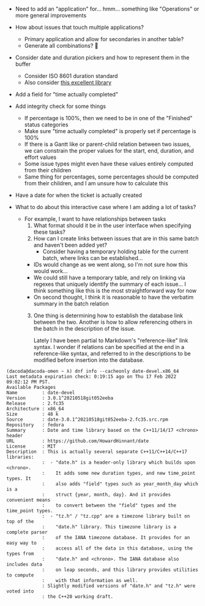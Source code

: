 - Need to add an "application" for... hmm... something like "Operations" or
  more general improvements

- How about issues that touch multiple applications?
  - Primary application and allow for secondaries in another table?
  - Generate all combinations? 🤣
- Consider date and duration pickers and how to represent them in the buffer
  - Consider ISO 8601 duration standard
  - Also consider [this excellent library][howard-date]
- Add a field for "time actually completed" 
- Add integrity check for some things
  - If percentage is 100%, then we need to be in one of the "Finished" status
    categories
  - Make sure "time actually completed" is properly set if percentage is 100%
  - If there is a Gantt like or parent-child relation between two issues, we
    can constrain the proper values for the start, end, duration, and effort
    values
  - Some issue types might even have these values entirely computed from their
    children
  - Same thing for percentages, some percentages should be computed from their
    children, and I am unsure how to calculate this
- Have a date for when the ticket is actually created
- What to do about this interactive case where I am adding a lot of tasks?
  - For example, I want to have relationships between tasks
    1. What format should it be in the user interface when specifying these
       tasks?
    2. How can I create links between issues that are in this same batch and
       haven't been added yet?
       - Consider having a temporary holding table for the current batch, where
	 links can be established...
	 - IDs would change as we went along, so I'm not sure how this would
	   work...
	 - We could still have a temporary table, and rely on linking via
	   regexes that uniquely identify the summary of each issue... I think
	   something like this is the most straightforward way for now
	 - On second thought, I think it is reasonable to have the verbatim
	   summary in the batch relation
    3. One thing is determining how to establish the database link between the
       two. Another is how to allow referencing others in the batch in the
       description of the issue.

       Lately I have been partial to Markdown's "reference-like" link syntax. I
       wonder if relations can be specified at the end in a reference-like
       syntax, and referred to in the descriptions to be modified before
       insertion into the database.

[howard-date]: https://github.com/HowardHinnant/date
[howard-date-durations]: https://howardhinnant.github.io/date/date.html#duration_io

[^howard-date]: Note the output of the command here

```
(dacoda@dacoda-omen ~ λ) dnf info --cacheonly date-devel.x86_64
Last metadata expiration check: 0:19:15 ago on Thu 17 Feb 2022 09:02:12 PM PST.
Available Packages
Name         : date-devel
Version      : 3.0.1^20210518git052eeba
Release      : 2.fc35
Architecture : x86_64
Size         : 48 k
Source       : date-3.0.1^20210518git052eeba-2.fc35.src.rpm
Repository   : fedora
Summary      : Date and time library based on the C++11/14/17 <chrono> header
URL          : https://github.com/HowardHinnant/date
License      : MIT
Description  : This is actually several separate C++11/C++14/C++17 libraries:
             :  - "date.h" is a header-only library which builds upon <chrono>.
             :    It adds some new duration types, and new time_point types. It
             :    also adds "field" types such as year_month_day which is a
             :    struct {year, month, day}. And it provides convenient means
             :    to convert between the "field" types and the time_point types.
             :  - "tz.h" / "tz.cpp" are a timezone library built on top of the
             :    "date.h" library. This timezone library is a complete parser
             :    of the IANA timezone database. It provides for an easy way to
             :    access all of the data in this database, using the types from
             :    "date.h" and <chrono>. The IANA database also includes data
             :    on leap seconds, and this library provides utilities to compute
             :    with that information as well.
             : Slightly modified versions of "date.h" and "tz.h" were voted into
             : the C++20 working draft.
```
